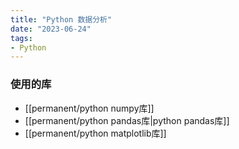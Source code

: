 ```yaml
---
title: "Python 数据分析"
date: "2023-06-24"
tags:
- Python
---
```


### 使用的库
- [[permanent/python numpy库]]
- [[permanent/python pandas库|python pandas库]]
- [[permanent/python matplotlib库]]

